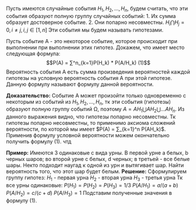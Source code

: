 Пусть имеются случайные события $H_1, H_2, …, H_n$, будем считать, что эти события образуют полную группу случайных событий:
	1. Их сумма образует достоверное событие.
	2. Они попарно несовместны. $H_i ⋂ H_j = 0, i ≠ j, i,j ∈ [1, n]$
Эти события мы будем называть гипотезами.

Пусть событие A - это некоторое событие, которое происходит при выполнении при выполнении этих гипотез. Докажем, что имеет место следующая формула: $$P(A) = ∑^n_{k=1}P(H_k) * P(A/H_k)  (1)$$ Вероятность события А есть сумма произведения вероятностей каждой гипотезы на условную вероятность события А при этой гипотезе. Данную формулу называют формулу данной вероятности.

**Доказательство:**
Событие А может произойти только одновременно с некоторым из событий из  $H_1, H_2, …, H_n$, тк эти события (гипотезы) образуют полную группу событий Ω, поэтому $A = AH_1 ⋃ AH_2 ⋃ … AH_n$. Из данного выражения видно, что гипотезы попарно несовместны. Тк гипотезы попарно несовместны, то применимо аксиома сложений вероятности, по которой мы имеет $P(A) = ∑_{k=1}^n P(AH_k)$. Применив формулу условной вероятности можем окончательно получить формулу (1).
чтд

**Пример:**
Имеются 3 одинаковые с вида урны. В первой урне a белых, b черных шаров; во второй урне c белых, d черных; в третьей - все белые шары.
Некто подходит наугад к одной из урн и вытягивает шар. Найти вероятность того, что этот шар будет белым.
**Решение:**
Сформулируем группу гипотез:
$H_1$ - первая урна
$H_2$ - вторая урна
$H_3$ - третья урна
Тк все урны одинаковые: $P(H_1) = P(H_2) = P(H_3) = 1/3$
$P(A/H_1) = a/ (a+b)$
$P(A/H_2) = c/(c+d)$
$P(A/H_3) = 1$
Подставим полученные значения в формулу (1).

